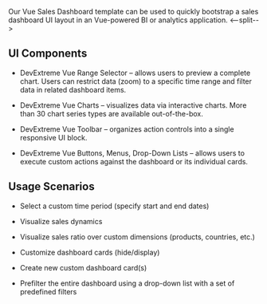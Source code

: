 Our Vue Sales Dashboard template can be used to quickly bootstrap a sales dashboard UI layout in an Vue-powered BI or analytics application. 
<--split-->

## UI Components  

- DevExtreme Vue Range Selector – allows users to preview a complete chart. Users can restrict data (zoom) to a specific time range and filter data in related dashboard items. 

- DevExtreme Vue Charts – visualizes data via interactive charts. More than 30 chart series types are available out-of-the-box. 

- DevExtreme Vue Toolbar – organizes action controls into a single responsive UI block. 

- DevExtreme Vue Buttons, Menus, Drop-Down Lists – allows users to execute custom actions against the dashboard or its individual cards. 

## Usage Scenarios 

- Select a custom time period (specify start and end dates) 

- Visualize sales dynamics 

- Visualize sales ratio over custom dimensions (products, countries, etc.) 

- Customize dashboard cards (hide/display) 

- Create new custom dashboard card(s) 

- Prefilter the entire dashboard using a drop-down list with a set of predefined filters 